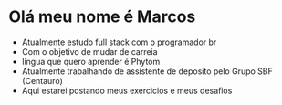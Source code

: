 # Olá meu nome é Marcos

 - Atualmente estudo full stack com o programador br
 - Com o objetivo de mudar de carreia 
 - lingua que quero aprender é Phytom
 - Atualmente trabalhando de assistente de deposito pelo Grupo SBF (Centauro)
 - Aqui estarei postando meus exercicios e meus desafios 
